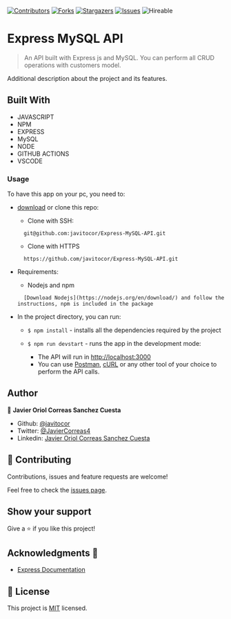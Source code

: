 <!--
*** Thanks for checking out this README Template. If you have a suggestion that would
*** make this better, please fork the repo and create a pull request or simply open
*** an issue with the tag "enhancement".
*** Thanks again! Now go create something AMAZING! :D
-->

<!-- PROJECT SHIELDS -->
<!--
*** I'm using markdown "reference style" links for readability.
*** Reference links are enclosed in brackets [ ] instead of parentheses ( ).
*** See the bottom of this document for the declaration of the reference variables
*** for contributors-url, forks-url, etc. This is an optional, concise syntax you may use.
*** https://www.markdownguide.org/basic-syntax/#reference-style-links
-->
[![Contributors][contributors-shield]][contributors-url] 
[![Forks][forks-shield]][forks-url] 
[![Stargazers][stars-shield]][stars-url] 
[![Issues][issues-shield]][issues-url] 
![Hireable](https://cdn.rawgit.com/hiendv/hireable/master/styles/default/yes.svg) 

# Express MySQL API

>  An API built with Express js and MySQL. You can perform all CRUD operations with customers model.


Additional description about the project and its features.

## Built With

- JAVASCRIPT
- NPM
- EXPRESS
- MySQL
- NODE
- GITHUB ACTIONS
- VSCODE

### Usage
To have this app on your pc, you need to:
* [download](https://github.com/javitocor/Express-MySQL-API/archive/main.zip) or clone this repo:
  - Clone with SSH:
  ```
    git@github.com:javitocor/Express-MySQL-API.git
  ```
  - Clone with HTTPS
  ```
    https://github.com/javitocor/Express-MySQL-API.git
  ```
* Requirements:
  - Nodejs and npm
  ```
    [Download Nodejs](https://nodejs.org/en/download/) and follow the instructions, npm is included in the package
  ```
* In the project directory, you can run:

  - `$ npm install` - installs all the dependencies required by the project

  - `$ npm run devstart` - runs the app in the development mode:
    - The API will run in [http://localhost:3000](http://localhost:8000)
    - You can use [Postman](https://www.postman.com/), [cURL](https://curl.se/) or any other tool of your choice to perform the API calls.

## Author

👤 **Javier Oriol Correas Sanchez Cuesta**

- Github: [@javitocor](https://github.com/javitocor) 
- Twitter: [@JavierCorreas4](https://twitter.com/JavierCorreas4) 
- Linkedin: [Javier Oriol Correas Sanchez Cuesta](https://www.linkedin.com/in/javier-correas-sanchez-cuesta-15289482/) 

## 🤝 Contributing

Contributions, issues and feature requests are welcome!

Feel free to check the [issues page](https://github.com/javitocor/Express-MySQL-API/issues).

## Show your support

Give a ⭐️ if you like this project!

## Acknowledgments 🚀

- [Express Documentation](https://expressjs.com/)

## 📝 License

This project is [MIT](lic.url) licensed.

<!-- MARKDOWN LINKS & IMAGES -->
<!-- https://www.markdownguide.org/basic-syntax/#reference-style-links -->
[contributors-shield]: https://img.shields.io/github/contributors/javitocor/Express-MySQL-API.svg?style=flat-square
[contributors-url]: https://github.com/javitocor/Express-MySQL-API/graphs/contributors
[forks-shield]: https://img.shields.io/github/forks/javitocor/Express-MySQL-API.svg?style=flat-square
[forks-url]: https://github.com/javitocor/Express-MySQL-API/network/members
[stars-shield]: https://img.shields.io/github/stars/javitocor/Express-MySQL-API.svg?style=flat-square
[stars-url]: https://github.com/javitocor/Express-MySQL-API/stargazers
[issues-shield]: https://img.shields.io/github/issues/javitocor/Express-MySQL-API.svg?style=flat-square
[issues-url]: https://github.com/javitocor/Express-MySQL-API/issues